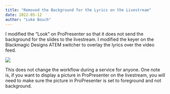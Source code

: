 ```yaml
---
title: "Removed the Background for the Lyrics on the Livestream"
date: 2022-05-12
author: "Luke Bouch"
---
```


I modified the “Look” on ProPresenter so that it does not send the background for the slides to the livestream.  I modified the keyer on the Blackmagic Designs ATEM switcher to overlay the lyrics over the video feed.

![](/assets/images/service-bulletins/removed-lyrics-background-on-livestream/edit-look.jpg)

This does not change the workflow during a service for anyone. One note is, if you want to display a picture in ProPresenter on the livestream, you will need to make sure the picture in ProPresenter is set to foreground and not background.
